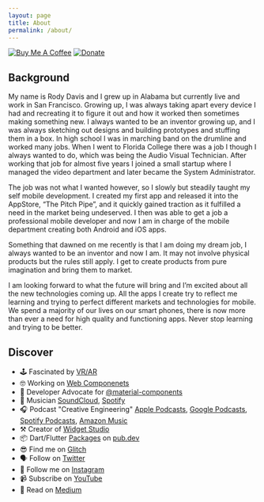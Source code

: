 ```yaml
---
layout: page
title: About
permalink: /about/
---
```


[![Buy Me A Coffee](https://img.shields.io/badge/Donate-Buy%20Me%20A%20Coffee-yellow.svg)](https://www.buymeacoffee.com/rodydavis)
[![Donate](https://img.shields.io/badge/Donate-PayPal-green.svg)](https://www.paypal.com/cgi-bin/webscr?cmd=_s-xclick&hosted_button_id=WSH3GVC49GNNJ)

## Background

My name is Rody Davis and I grew up in Alabama but currently live and work in San Francisco. Growing up, I was always taking apart every device I had and recreating it to figure it out and how it worked then sometimes making something new. I always wanted to be an inventor growing up, and I was always sketching out designs and building prototypes and stuffing them in a box. In high school I was in marching band on the drumline and worked many jobs. When I went to Florida College there was a job I though I always wanted to do, which was being the Audio Visual Technician. After working that job for almost five years I joined a small startup where I managed the video department and later became the System Administrator.

The job was not what I wanted however, so I slowly but steadily taught my self mobile development. I created my first app and released it into the AppStore, “The Pitch Pipe”, and it quickly gained traction as it fulfilled a need in the market being undeserved. I then was able to get a job a professional mobile developer and now I am in charge of the mobile department creating both Android and iOS apps.

Something that dawned on me recently is that I am doing my dream job, I always wanted to be an inventor and now I am. It may not involve physical products but the rules still apply. I get to create products from pure imagination and bring them to market.

I am looking forward to what the future will bring and I’m excited about all the new technologies coming up. All the apps I create try to reflect me learning and trying to perfect different markets and technologies for mobile. We spend a majority of our lives on our smart phones, there is now more than ever a need for high quality and functioning apps. Never stop learning and trying to be better.

## Discover

- 🕹 Fascinated by [VR/AR](https://aframe.io/)
- 🤓 Working on [Web Componenets](https://developer.mozilla.org/en-US/docs/Web/Web_Components)
- 🥳 Developer Advocate for [@material-components](https://github.com/material-components)
- 🎹 Musician [SoundCloud](https://soundcloud.com/theonlysounddr), [Spotify](https://open.spotify.com/artist/5HBkYdhRZn1aOq40T2A7Eg)
- 🎧 Podcast "Creative Engineering" [Apple Podcasts](https://podcasts.apple.com/us/podcast/creative-engineering/id1507852833), [Google Podcasts](https://podcasts.google.com/feed/aHR0cHM6Ly9yb2R5ZGF2aXMuZ2l0aHViLmlvL2NyZWF0aXZlX2VuZ2luZWVyaW5nL2ZlZWQueG1s?ved=2ahUKEwiw5anO0dLqAhU2lZ4KHR3FDtcQ4aUDegQIARAC&hl=en-GB), [Spotify Podcasts](https://open.spotify.com/show/3UTiK34aDOOSHFpGQ0RglN), [Amazon Music](https://music.amazon.com/podcasts/8884a5cb-a92a-4ba5-a3ef-906ac334386d/Creative-Engineering?ref=dm_wcp_pp_link_pr_s)
- ⚒️ Creator of [Widget Studio](https://widget.studio/)
- 📦 Dart/Flutter [Packages](https://pub.dev/publishers/rodydavis.com/packages) on [pub.dev](https://pub.dev)
- 😎 Find me on [Glitch](https://glitch.com/@rodydavis)
- 🗣 Follow on [Twitter](https://twitter.com/rodydavis)
- 📸 Follow me on [Instagram](https://instagram.com/rodydavisjr?r=nametag)
- 📹 Subscribe on [YouTube](https://www.youtube.com/rodydavis)
- 📖 Read on [Medium](https://medium.com/@rody.davis.jr)
